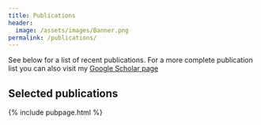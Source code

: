 ```yaml
---
title: Publications
header:
  image: /assets/images/Banner.png
permalink: /publications/
---
```


See below for a list of recent publications. For a more
complete publication list you can also visit my [Google Scholar
page](https://scholar.google.com/citations?user=ntxj5R4AAAAJ&hl=en)

Selected publications
---------------------

{% include pubpage.html %}



